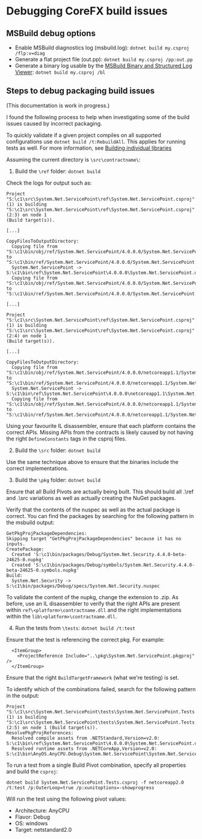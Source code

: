 Debugging CoreFX build issues
========================================

## MSBuild debug options

* Enable MSBuild diagnostics log (msbuild.log):
`dotnet build my.csproj /flp:v=diag`
* Generate a flat project file (out.pp):
`dotnet build my.csproj /pp:out.pp`
* Generate a binary log usable by the [MSBuild Binary and Structured Log Viewer](http://msbuildlog.com/):
`dotnet build my.csproj /bl`

## Steps to debug packaging build issues

(This documentation is work in progress.)

I found the following process to help when investigating some of the build issues caused by incorrect packaging.

To quickly validate if a given project compiles on all supported configurations use `dotnet build /t:RebuildAll`. This applies for running tests as well. For more information, see [Building individual libraries](../../building/libraries/README.md#building-individual-libraries)

Assuming the current directory is `\src\contractname\`:

1. Build the `\ref` folder: `dotnet build`


Check the logs for output such as:
```
Project "S:\c1\src\System.Net.ServicePoint\ref\System.Net.ServicePoint.csproj" (1) is building "S:\c1\src\System.Net.ServicePoint\ref\System.Net.ServicePoint.csproj" (2:3) on node 1
(Build target(s)).

[...]

CopyFilesToOutputDirectory:
  Copying file from "S:\c1\bin/obj/ref/System.Net.ServicePoint/4.0.0.0/System.Net.ServicePoint.dll" to "S:\c1\bin/ref/System.Net.ServicePoint/4.0.0.0/System.Net.ServicePoint.dll".
  System.Net.ServicePoint -> S:\c1\bin\ref\System.Net.ServicePoint\4.0.0.0\System.Net.ServicePoint.dll
  Copying file from "S:\c1\bin/obj/ref/System.Net.ServicePoint/4.0.0.0/System.Net.ServicePoint.pdb" to "S:\c1\bin/ref/System.Net.ServicePoint/4.0.0.0/System.Net.ServicePoint.pdb".

[...]

Project "S:\c1\src\System.Net.ServicePoint\ref\System.Net.ServicePoint.csproj" (1) is building "S:\c1\src\System.Net.ServicePoint\ref\System.Net.ServicePoint.csproj" (2:4) on node 1
(Build target(s)).

[...]

CopyFilesToOutputDirectory:
  Copying file from "S:\c1\bin/obj/ref/System.Net.ServicePoint/4.0.0.0/netcoreapp1.1/System.Net.ServicePoint.dll" to "S:\c1\bin/ref/System.Net.ServicePoint/4.0.0.0/netcoreapp1.1/System.Net.ServicePoint.dll".
  System.Net.ServicePoint -> S:\c1\bin\ref\System.Net.ServicePoint\4.0.0.0\netcoreapp1.1\System.Net.ServicePoint.dll
  Copying file from "S:\c1\bin/obj/ref/System.Net.ServicePoint/4.0.0.0/netcoreapp1.1/System.Net.ServicePoint.pdb" to "S:\c1\bin/ref/System.Net.ServicePoint/4.0.0.0/netcoreapp1.1/System.Net.ServicePoint.pdb".
```

Using your favourite IL disassembler, ensure that each platform contains the correct APIs. Missing APIs from the contracts is likely caused by not having the right `DefineConstants` tags in the csproj files.

2. Build the `\src` folder: `dotnet build`

Use the same technique above to ensure that the binaries include the correct implementations.

3. Build the `\pkg` folder: `dotnet build`

Ensure that all Build Pivots are actually being built. This should build all .\ref and .\src variations as well as actually creating the NuGet packages.

Verify that the contents of the nuspec as well as the actual package is correct. You can find the packages by searching for the following pattern in the msbuild output:

```
GetPkgProjPackageDependencies:
Skipping target "GetPkgProjPackageDependencies" because it has no inputs.
CreatePackage:
  Created 'S:\c1\bin/packages/Debug/System.Net.Security.4.4.0-beta-24625-0.nupkg'
  Created 'S:\c1\bin/packages/Debug/symbols/System.Net.Security.4.4.0-beta-24625-0.symbols.nupkg'
Build:
  System.Net.Security -> S:\c1\bin/packages/Debug/specs/System.Net.Security.nuspec
```

To validate the content of the nupkg, change the extension to .zip. As before, use an IL disassembler to verify that the right APIs are present within `ref\<platform>\contractname.dll` and the right implementations within the `lib\<platform>\contractname.dll`.

4. Run the tests from `\tests`: `dotnet build /t:test`

Ensure that the test is referencing the correct pkg. For example:
```
  <ItemGroup>
    <ProjectReference Include="..\pkg\System.Net.ServicePoint.pkgproj" />
  </ItemGroup>
```

Ensure that the right `BuildTargetFramework` (what we're testing) is set.

To identify which of the combinations failed, search for the following pattern in the output:

```
Project "S:\c1\src\System.Net.ServicePoint\tests\System.Net.ServicePoint.Tests.csproj" (1) is building "S:\c1\src\System.Net.ServicePoint\tests\System.Net.ServicePoint.Tests.csproj"
(2:5) on node 1 (Build target(s)).
ResolvePkgProjReferences:
  Resolved compile assets from .NETStandard,Version=v2.0: S:\c1\bin\ref\System.Net.ServicePoint\4.0.0.0\System.Net.ServicePoint.dll
  Resolved runtime assets from .NETCoreApp,Version=v2.0: S:\c1\bin\AnyOS.AnyCPU.Debug\System.Net.ServicePoint\System.Net.ServicePoint.dll
```

To run a test from a single Build Pivot combination, specify all properties and build the `csproj`:

```
dotnet build System.Net.ServicePoint.Tests.csproj -f netcoreapp2.0 /t:test /p:OuterLoop=true /p:xunitoptions=-showprogress
```
Will run the test using the following pivot values:
* Architecture: AnyCPU
* Flavor: Debug
* OS: windows
* Target: netstandard2.0
